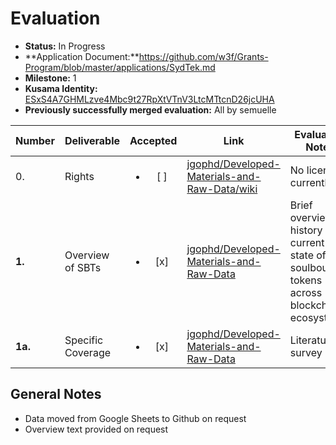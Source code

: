 # Evaluation

- **Status:** In Progress
- **Application Document:**https://github.com/w3f/Grants-Program/blob/master/applications/SydTek.md
- **Milestone:** 1
- **Kusama Identity:** [ESxS4A7GHMLzve4Mbc9t27RpXtVTnV3LtcMTtcnD26jcUHA](https://polkascan.io/pre/kusama/account/ESxS4A7GHMLzve4Mbc9t27RpXtVTnV3LtcMTtcnD26jcUHA)
- **Previously successfully merged evaluation:** All by semuelle

| Number | Deliverable | Accepted | Link | Evaluation Notes |
| ------ | ----------- | :------: | ---- |----------------- |
|0. | Rights| <ul><li>[ ] </li></ul> | [jgophd/Developed-Materials-and-Raw-Data/wiki](https://github.com/jgophd/Developed-Materials-and-Raw-Data/wiki/Developed-Materials-and-Raw-Data) | No license currently. |
|**1.** | Overview of SBTs | <ul><li>[x] </li></ul> | [jgophd/Developed-Materials-and-Raw-Data](https://github.com/jgophd/Developed-Materials-and-Raw-Data/blob/bc176edbce88e1551a5d97c5f5b4b0e9c44a2236/Soulbound%20Token%20Outline.txt) | Brief overview of history and current state of soulbound tokens across blockchain ecosystems. |
| **1a.** | Specific Coverage | <ul><li>[x] </li></ul> | [jgophd/Developed-Materials-and-Raw-Data](https://github.com/jgophd/Developed-Materials-and-Raw-Data/blob/bc176edbce88e1551a5d97c5f5b4b0e9c44a2236/Lit%20Matrix%20Master-Table%201.csv) | Literature survey |


## General Notes

- Data moved from Google Sheets to Github on request
- Overview text provided on request
